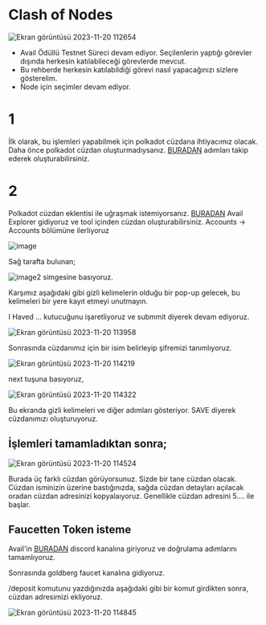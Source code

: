 # Clash of Nodes
![Ekran görüntüsü 2023-11-20 112654](https://github.com/CoinHuntersTR/Avail-Full-Node/assets/111747226/d6766e4c-c907-40db-92ff-c6d6c50e821d)

* Avail Ödüllü Testnet Süreci devam ediyor. Seçilenlerin yaptığı görevler dışında herkesin katılabileceği görevlerde mevcut.
* Bu rehberde herkesin katılabildiği görevi nasıl yapacağınızı sizlere gösterelim.
* Node için seçimler devam ediyor. 

# 1

İlk olarak, bu işlemleri yapabilmek için polkadot cüzdana ihtiyacımız olacak. Daha önce polkadot cüzdan oluşturmadıysanız. [BURADAN](https://coinhunterstr.com/polkadot-cuzdan-nasil-olusturulur-2/) adımları takip ederek oluşturabilirsiniz. 

# 2
Polkadot cüzdan eklentisi ile uğraşmak istemiyorsanız. [BURADAN](https://goldberg.avail.tools/#/explorer) Avail Explorer gidiyoruz ve tool içinden cüzdan oluşturabilirsiniz. Accounts -> Accounts bölümüne ilerliyoruz 

![image](https://docs.availproject.org/img/avail/account.png)

Sağ tarafta bulunan;

![image2](https://docs.availproject.org/img/avail/add-account.png) simgesine basıyoruz.

Karşımız aşağıdaki gibi gizli kelimelerin olduğu bir pop-up gelecek, bu kelimeleri bir yere kayıt etmeyi unutmayın.

I Haved ... kutucuğunu işaretliyoruz ve submmit diyerek devam ediyoruz.

![Ekran görüntüsü 2023-11-20 113958](https://github.com/CoinHuntersTR/Avail-Full-Node/assets/111747226/651da02c-e0ee-40de-9949-18a1d12d2fe8)

Sonrasında cüzdanımız için bir isim belirleyip şifremizi tanımlıyoruz.

![Ekran görüntüsü 2023-11-20 114219](https://github.com/CoinHuntersTR/Avail-Full-Node/assets/111747226/ad57cddc-8c06-448e-a5ad-e46e25061e0d)

next tuşuna basıyoruz,

![Ekran görüntüsü 2023-11-20 114322](https://github.com/CoinHuntersTR/Avail-Full-Node/assets/111747226/81b60fde-4b1c-47d6-a340-2e1432a983e4)

Bu ekranda gizli kelimeleri ve diğer adımları gösteriyor. SAVE diyerek cüzdanımızı oluşturuyoruz.

## İşlemleri tamamladıktan sonra;

![Ekran görüntüsü 2023-11-20 114524](https://github.com/CoinHuntersTR/Avail-Full-Node/assets/111747226/56c2f2b7-e43e-488a-8acc-ddd041986604)

Burada üç farklı cüzdan görüyorsunuz. Sizde bir tane cüzdan olacak. Cüzdan isminizin üzerine bastığınızda, sağda cüzdan detayları açılacak oradan cüzdan adresinizi kopyalaıyoruz. Genellikle cüzdan adresini 5.... ile başlar.

## Faucetten Token isteme

Avail'in [BURADAN](https://discord.gg/SmkjjSNq) discord kanalına giriyoruz ve doğrulama adımlarını tamamlıyoruz. 

Sonrasında goldberg faucet kanalına gidiyoruz. 

/deposit komutunu yazdığınızda aşağıdaki gibi bir komut girdikten sonra, cüzdan adresimizi ekliyoruz.

![Ekran görüntüsü 2023-11-20 114845](https://github.com/CoinHuntersTR/Avail-Full-Node/assets/111747226/c138336c-f0fa-4477-b71c-a86759229120)


